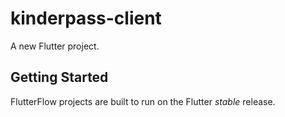 # kinderpass-client

A new Flutter project.

## Getting Started

FlutterFlow projects are built to run on the Flutter _stable_ release.
